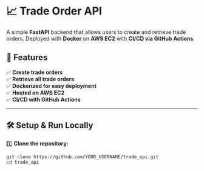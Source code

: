 # 📈 Trade Order API

A simple **FastAPI** backend that allows users to create and retrieve trade orders. Deployed with **Docker** on **AWS EC2** with **CI/CD via GitHub Actions**.

## 🚀 Features
✅ **Create trade orders**  
✅ **Retrieve all trade orders**  
✅ **Dockerized for easy deployment**  
✅ **Hosted on AWS EC2**  
✅ **CI/CD with GitHub Actions**  

---

## 🛠 Setup & Run Locally
1️⃣ **Clone the repository:**
```sh
git clone https://github.com/YOUR_USERNAME/trade_api.git
cd trade_api
